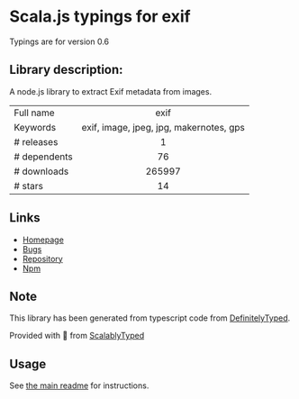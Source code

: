 
# Scala.js typings for exif

Typings are for version 0.6

## Library description:
A node.js library to extract Exif metadata from images.

|                    |                 |
| ------------------ | :-------------: |
| Full name          | exif |
| Keywords           | exif, image, jpeg, jpg, makernotes, gps |
| # releases         | 1 |
| # dependents       | 76 |
| # downloads        | 265997 |
| # stars            | 14 |

## Links
- [Homepage](https://github.com/gomfunkel/node-exif#readme)
- [Bugs](https://github.com/gomfunkel/node-exif/issues)
- [Repository](https://github.com/gomfunkel/node-exif)
- [Npm](https://www.npmjs.com/package/exif)
    


## Note
This library has been generated from typescript code from [DefinitelyTyped](https://definitelytyped.org).

Provided with :purple_heart: from [ScalablyTyped](https://github.com/oyvindberg/ScalablyTyped)

## Usage
See [the main readme](../../readme.md) for instructions.



